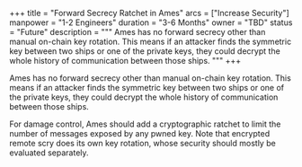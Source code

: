 +++
title = "Forward Secrecy Ratchet in Ames"
arcs = ["Increase Security"]
manpower = "1-2 Engineers"
duration = "3-6 Months"
owner = "TBD"
status = "Future"
description = """
Ames has no forward secrecy other than manual on-chain key rotation.  This means if an attacker finds the symmetric key between two ships or one of the private keys, they could decrypt the whole history of communication between those ships.
"""
+++

Ames has no forward secrecy other than manual on-chain key rotation.  This means if an attacker finds the symmetric key between two ships or one of the private keys, they could decrypt the whole history of communication between those ships.

For damage control, Ames should add a cryptographic ratchet to limit the number of messages exposed by any pwned key.  Note that encrypted remote scry does its own key rotation, whose security should mostly be evaluated separately.